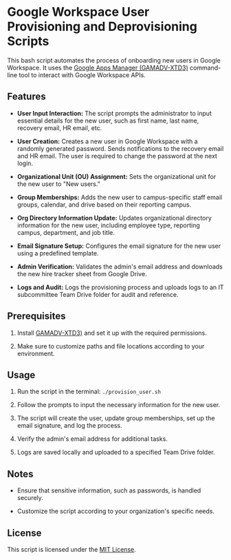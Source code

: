 # Google Workspace User Provisioning and Deprovisioning Scripts

This bash script automates the process of onboarding new users in Google Workspace. It uses the [Google Apps Manager (GAMADV-XTD3)](https://github.com/taers232c/GAMADV-XTD3) command-line tool to interact with Google Workspace APIs.

## Features

- **User Input Interaction:** The script prompts the administrator to input essential details for the new user, such as first name, last name, recovery email, HR email, etc.

- **User Creation:** Creates a new user in Google Workspace with a randomly generated password. Sends notifications to the recovery email and HR email. The user is required to change the password at the next login.

- **Organizational Unit (OU) Assignment:** Sets the organizational unit for the new user to "New users."

- **Group Memberships:** Adds the new user to campus-specific staff email groups, calendar, and drive based on their reporting campus.

- **Org Directory Information Update:** Updates organizational directory information for the new user, including employee type, reporting campus, department, and job title.

- **Email Signature Setup:** Configures the email signature for the new user using a predefined template.

- **Admin Verification:** Validates the admin's email address and downloads the new hire tracker sheet from Google Drive.

- **Logs and Audit:** Logs the provisioning process and uploads logs to an IT subcommittee Team Drive folder for audit and reference.

## Prerequisites

1. Install [GAMADV-XTD3)](https://github.com/taers232c/GAMADV-XTD3) and set it up with the required permissions.

2. Make sure to customize paths and file locations according to your environment.

## Usage

1. Run the script in the terminal: `./provision_user.sh`

2. Follow the prompts to input the necessary information for the new user.

3. The script will create the user, update group memberships, set up the email signature, and log the process.

4. Verify the admin's email address for additional tasks.

5. Logs are saved locally and uploaded to a specified Team Drive folder.

## Notes

- Ensure that sensitive information, such as passwords, is handled securely.

- Customize the script according to your organization's specific needs.

## License

This script is licensed under the [MIT License](LICENSE).
